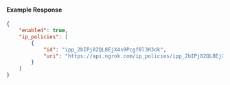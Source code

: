 <!-- Code generated for API Clients. DO NOT EDIT. -->

#### Example Response

```json
{
	"enabled": true,
	"ip_policies": [
		{
			"id": "ipp_2bIPj82QL8EjX4s9Pcgf8l3H3ok",
			"uri": "https://api.ngrok.com/ip_policies/ipp_2bIPj82QL8EjX4s9Pcgf8l3H3ok"
		}
	]
}
```
